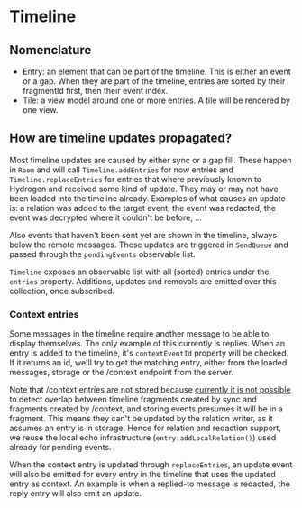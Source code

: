 # Timeline

## Nomenclature

 - Entry: an element that can be part of the timeline. This is either an event or a gap. When they are part of the timeline, entries are sorted by their fragmentId first, then their event index.
 - Tile: a view model around one or more entries. A tile will be rendered by one view.

## How are timeline updates propagated?

Most timeline updates are caused by either sync or a gap fill. These happen in `Room` and will call `Timeline.addEntries` for now entries and `Timeline.replaceEntries` for entries that where previously known to Hydrogen and received some kind of update. They may or may not have been loaded into the timeline already. Examples of what causes an update is: a relation was added to the target event, the event was redacted, the event was decrypted where it couldn't be before, ...

Also events that haven't been sent yet are shown in the timeline, always below the remote messages. These updates are triggered in `SendQueue` and passed through the `pendingEvents` observable list.

`Timeline` exposes an observable list with all (sorted) entries under the `entries` property. Additions, updates and removals are emitted over this collection, once subscribed.

### Context entries

Some messages in the timeline require another message to be able to display themselves. The only example of this currently is replies. When an entry is added to the timeline, it's `contextEventId` property will be checked. If it returns an id, we'll try to get the matching entry, either from the loaded messages, storage or the /context endpoint from the server.

Note that /context entries are not stored because [currently it is not possible](https://github.com/vector-im/hydrogen-web/pull/491) to detect overlap between timeline fragments created by sync and fragments created by /context, and storing events presumes it will be in a fragment. This means they can't be updated by the relation writer, as it assumes an entry is in storage. Hence for relation and redaction support, we reuse the local echo infrastructure (`entry.addLocalRelation()`) used already for pending events.

When the context entry is updated through `replaceEntries`, an update event will also be emitted for every entry in the timeline that uses the updated entry as context. An example is when a replied-to message is redacted, the reply entry will also emit an update.

